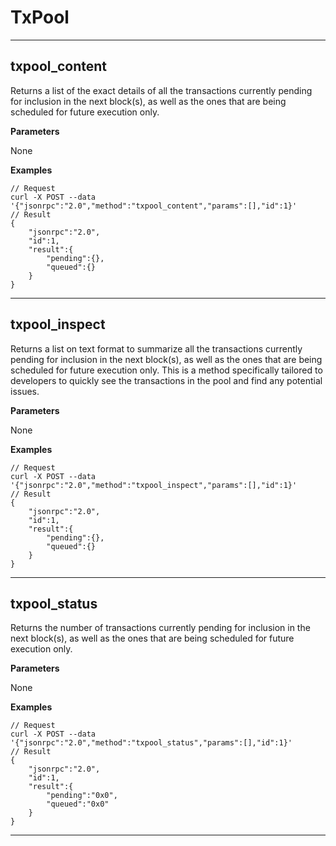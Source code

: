 # TxPool

---

## txpool_content
Returns a list of the exact details of all the transactions currently pending for inclusion in the next block(s), as well as the ones that are being scheduled for future execution only.

**Parameters**

None

**Examples**
~~~
// Request
curl -X POST --data '{"jsonrpc":"2.0","method":"txpool_content","params":[],"id":1}'
// Result
{
    "jsonrpc":"2.0",
    "id":1,
    "result":{
        "pending":{},
        "queued":{}
    }
}
~~~

---

## txpool_inspect
Returns a list on text format to summarize all the transactions currently pending for inclusion in the next block(s), as well as the ones that are being scheduled for future execution only. This is a method specifically tailored to developers to quickly see the transactions in the pool and find any potential issues.

**Parameters**

None

**Examples**
~~~
// Request
curl -X POST --data '{"jsonrpc":"2.0","method":"txpool_inspect","params":[],"id":1}'
// Result
{
    "jsonrpc":"2.0",
    "id":1,
    "result":{
        "pending":{},
        "queued":{}
    }
}
~~~

---

## txpool_status
Returns the number of transactions currently pending for inclusion in the next block(s), as well as the ones that are being scheduled for future execution only.

**Parameters**

None

**Examples**
~~~
// Request
curl -X POST --data '{"jsonrpc":"2.0","method":"txpool_status","params":[],"id":1}'
// Result
{
    "jsonrpc":"2.0",
    "id":1,
    "result":{
        "pending":"0x0",
        "queued":"0x0"
    }
}
~~~

---

